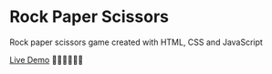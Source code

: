 # Rock Paper Scissors

Rock paper scissors game created with HTML, CSS and JavaScript

[Live Demo](https://razlevio.github.io/rock-paper-scissors/) 👊🏻✋🏻✌🏻
